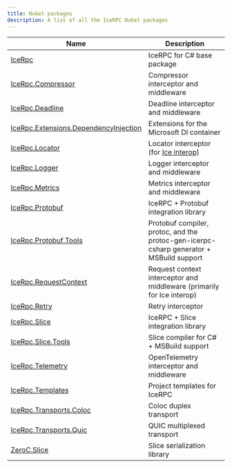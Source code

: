 ```yaml
---
title: NuGet packages
description: A list of all the IceRPC NuGet packages
---
```


| Name                                    | Description                                                                             |
|-----------------------------------------|-----------------------------------------------------------------------------------------|
| [IceRpc]                                | IceRPC for C# base package                                                              |
| [IceRpc.Compressor]                     | Compressor interceptor and middleware                                                   |
| [IceRpc.Deadline]                       | Deadline interceptor and middleware                                                     |
| [IceRpc.Extensions.DependencyInjection] | Extensions for the Microsoft DI container                                               |
| [IceRpc.Locator]                        | Locator interceptor (for [Ice interop])                                                 |
| [IceRpc.Logger]                         | Logger interceptor and middleware                                                       |
| [IceRpc.Metrics]                        | Metrics interceptor and middleware                                                      |
| [IceRpc.Protobuf]                       | IceRPC + Protobuf integration library                                                   |
| [IceRpc.Protobuf.Tools]                 | Protobuf compiler, protoc, and the protoc-gen-icerpc-csharp generator + MSBuild support |
| [IceRpc.RequestContext]                 | Request context interceptor and middleware (primarily for Ice interop)                  |
| [IceRpc.Retry]                          | Retry interceptor                                                                       |
| [IceRpc.Slice]                          | IceRPC + Slice integration library                                                      |
| [IceRpc.Slice.Tools]                    | Slice compiler for C# + MSBuild support                                                 |
| [IceRpc.Telemetry]                      | OpenTelemetry interceptor and middleware                                                |
| [IceRpc.Templates]                      | Project templates for IceRPC                                                            |
| [IceRpc.Transports.Coloc]               | Coloc duplex transport                                                                  |
| [IceRpc.Transports.Quic]                | QUIC multiplexed transport                                                              |
| [ZeroC.Slice]                           | Slice serialization library                                                             |

[Ice interop]: /icerpc-for-ice-users
[IceRpc]: https://www.nuget.org/packages/IceRpc
[IceRpc.Compressor]: https://www.nuget.org/packages/IceRpc.Compressor
[IceRpc.Deadline]: https://www.nuget.org/packages/IceRpc.Deadline
[IceRpc.Extensions.DependencyInjection]: https://www.nuget.org/packages/IceRpc.Extensions.DependencyInjection
[IceRpc.Locator]: https://www.nuget.org/packages/IceRpc.Locator
[IceRpc.Logger]: https://www.nuget.org/packages/IceRpc.Logger
[IceRpc.Metrics]: https://www.nuget.org/packages/IceRpc.Metrics
[IceRpc.Protobuf]: https://www.nuget.org/packages/IceRpc.Protobuf
[IceRpc.Protobuf.Tools]: https://www.nuget.org/packages/IceRpc.Protobuf.Tools
[IceRpc.RequestContext]: https://www.nuget.org/packages/IceRpc.RequestContext
[IceRpc.Retry]: https://www.nuget.org/packages/IceRpc.Retry
[IceRpc.Slice]: https://www.nuget.org/packages/IceRpc.Slice
[IceRpc.Slice.Tools]: https://www.nuget.org/packages/IceRpc.Slice.Tools
[IceRpc.Telemetry]: https://www.nuget.org/packages/IceRpc.Telemetry
[IceRpc.Templates]: https://www.nuget.org/packages/IceRpc.Templates
[IceRpc.Transports.Coloc]: https://www.nuget.org/packages/IceRpc.Transports.Coloc
[IceRpc.Transports.Quic]: https://www.nuget.org/packages/IceRpc.Transports.Quic
[ZeroC.Slice]: https://www.nuget.org/packages/ZeroC.Slice
